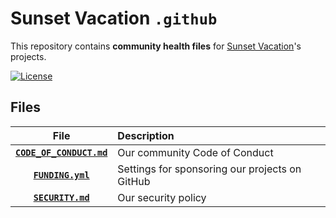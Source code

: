 # Sunset Vacation `.github`

This repository contains **community health files** for
[Sunset Vacation][invite]'s projects.

[![License][license image]][license]

## Files

|                    File                     | Description                                    |
| :-----------------------------------------: | :--------------------------------------------- |
| **[`CODE_OF_CONDUCT.md`][code of conduct]** | Our community Code of Conduct                  |
|        **[`FUNDING.yml`][funding]**         | Settings for sponsoring our projects on GitHub |
|        **[`SECURITY.md`][security]**        | Our security policy                            |

[code of conduct]: https://github.com/sunset-vacation/bot/blob/main/CODE_OF_CONDUCT.md
[funding]: https://github.com/sunset-vacation/bot/blob/main/FUNDING.yml
[invite]: https://discord.gg/fFPEFYUnVp
[license image]: https://img.shields.io/github/license/sunset-vacation/bot
[license]: https://github.com/sunset-vacation/bot/blob/main/LICENSE
[security]: https://github.com/sunset-vacation/bot/blob/main/SECURITY.md
